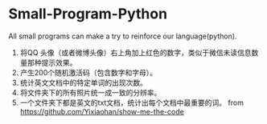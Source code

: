 # Small-Program-Python
All small programs can make a try to reinforce our language(python).  
1. 将QQ 头像（或者微博头像）右上角加上红色的数字，类似于微信未读信息数量那种提示效果。  
2. 产生200个随机激活码（包含数字和字母）。  
3. 统计英文文档中的特定单词的出现次数。  
4. 将文件夹下的所有照片统一成一致的分辨率。
5. 一个文件夹下都是英文的txt文档，统计出每个文档中最重要的词。
  from https://github.com/Yixiaohan/show-me-the-code
